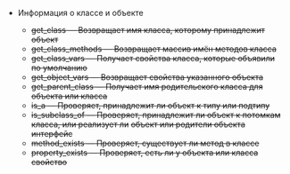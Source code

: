 -   Информация о классе и объекте

    -   ~~get_class — Возвращает имя класса, которому принадлежит объект~~
    -   ~~get_class_methods — Возвращает массив имён методов класса~~
    -   ~~get_class_vars — Получает свойства класса, которые объявили по умолчанию~~
    -   ~~get_object_vars — Возвращает свойства указанного объекта~~
    -   ~~get_parent_class — Получает имя родительского класса для объекта или класса~~
    -   ~~is_a — Проверяет, принадлежит ли объект к типу или подтипу~~
    -   ~~is_subclass_of — Проверяет, принадлежит ли объект к потомкам класса, или реализует ли~~
        ~~объект или родители объекта интерфейс~~
    -   ~~method_exists — Проверяет, существует ли метод в классе~~
    -   ~~property_exists — Проверяет, есть ли у объекта или класса свойство~~
